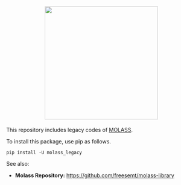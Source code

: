 <h1 align="center"><img src="https://freesemt.github.io/molass-legacy/_static/molass-legacy.png" width="300"></h1>

This repository includes legacy codes of [MOLASS](https://www.jstage.jst.go.jp/article/biophysico/20/1/20_e200001/_article).

To install this package, use pip as follows.

```
pip install -U molass_legacy
```

See also:

- **Molass Repository:** https://github.com/freesemt/molass-library

<br>